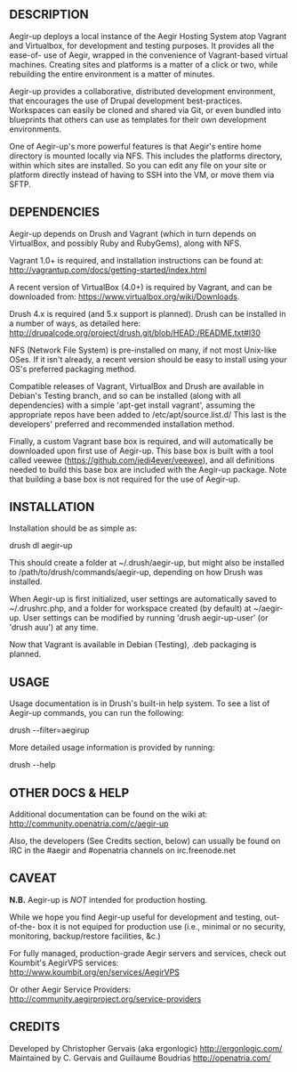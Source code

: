 DESCRIPTION
-----------

Aegir-up deploys a local instance of the Aegir Hosting System atop Vagrant and
Virtualbox, for development and testing purposes. It provides all the ease-of-
use of Aegir, wrapped in the convenience of Vagrant-based virtual machines.
Creating sites and platforms is a matter of a click or two, while rebuilding
the entire environment is a matter of minutes.

Aegir-up provides a collaborative, distributed development environment, that
encourages the use of Drupal development best-practices. Workspaces can easily
be cloned and shared via Git, or even bundled into blueprints that others can
use as templates for their own development environments.

One of Aegir-up's more powerful features is that Aegir's entire home directory
is mounted locally via NFS. This includes the platforms directory, within which
sites are installed. So you can edit any file on your site or platform directly
instead of having to SSH into the VM, or move them via SFTP.


DEPENDENCIES
------------

Aegir-up depends on Drush and Vagrant (which in turn depends on VirtualBox,
and possibly Ruby and RubyGems), along with NFS.

Vagrant 1.0+ is required, and installation instructions can be found at:
http://vagrantup.com/docs/getting-started/index.html

A recent version of VirtualBox (4.0+) is required by Vagrant, and can be
downloaded from: https://www.virtualbox.org/wiki/Downloads.

Drush 4.x is required (and 5.x support is planned). Drush can be installed in a
number of ways, as detailed here:
http://drupalcode.org/project/drush.git/blob/HEAD:/README.txt#l30

NFS (Network File System) is pre-installed on many, if not most Unix-like OSes.
If it isn't already, a recent version should be easy to install using your OS's
preferred packaging method.

Compatible releases of Vagrant, VirtualBox and Drush are available in Debian's
Testing branch, and so can be installed (along with all dependencies) with a
simple 'apt-get install vagrant', assuming the appropriate repos have been
added to /etc/apt/source.list.d/
This last is the developers' preferred and recommended installation method.

Finally, a custom Vagrant base box is required, and will automatically be
downloaded upon first use of Aegir-up. This base box is built with a tool
called veewee (https://github.com/jedi4ever/veewee), and all definitions needed
to build this base box are included with the Aegir-up package. Note that
building a base box is not required for the use of Aegir-up.


INSTALLATION
------------

Installation should be as simple as:

  drush dl aegir-up

This should create a folder at ~/.drush/aegir-up, but might also be installed
to /path/to/drush/commands/aegir-up, depending on how Drush was installed.

When Aegir-up is first initialized, user settings are automatically saved to
~/.drushrc.php, and a folder for workspace created (by default) at ~/aegir-up.
User settings can be modified by running 'drush aegir-up-user' (or 'drush auu')
at any time.

Now that Vagrant is available in Debian (Testing), .deb packaging is planned.


USAGE
-----

Usage documentation is in Drush's built-in help system. To see a list of
Aegir-up commands, you can run the following:

  drush --filter=aegirup

More detailed usage information is provided by running:

  drush <command> --help


OTHER DOCS & HELP
-----------------

Additional documentation can be found on the wiki at:
http://community.openatria.com/c/aegir-up

Also, the developers (See Credits section, below) can usually be found on IRC
in the #aegir and #openatria channels on irc.freenode.net


CAVEAT
------

**N.B.** Aegir-up is *NOT* intended for production hosting.

While we hope you find Aegir-up useful for development and testing, out-of-the-
box it is not equiped for production use (i.e., minimal or no security,
monitoring, backup/restore facilities, &c.)

For fully managed, production-grade Aegir servers and services, check out
Koumbit's AegirVPS services:
  <http://www.koumbit.org/en/services/AegirVPS>

Or other Aegir Service Providers:
  <http://community.aegirproject.org/service-providers>


CREDITS
-------

Developed by Christopher Gervais (aka ergonlogic) <http://ergonlogic.com/>
Maintained by C. Gervais and Guillaume Boudrias <http://openatria.com/>
